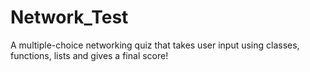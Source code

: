 # Network_Test
A multiple-choice networking quiz that takes user input using classes, functions, lists and gives a final score!
